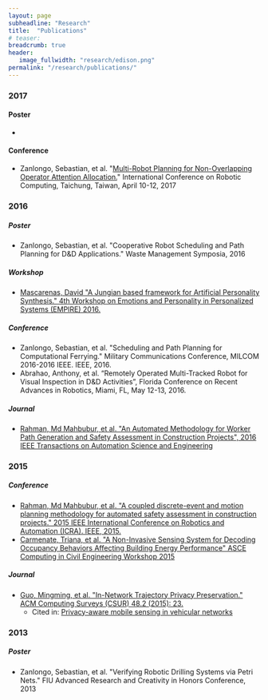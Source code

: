 ```yaml
---
layout: page
subheadline: "Research"
title:  "Publications"
# teaser:
breadcrumb: true
header:
   image_fullwidth: "research/edison.png"
permalink: "/research/publications/"
---
```


### 2017

#### Poster
-

#### Conference
- Zanlongo, Sebastian, et al. "[Multi-Robot Planning for Non-Overlapping Operator Attention Allocation.](/research/past/operator-attention-allocation/)" International Conference on Robotic Computing, Taichung, Taiwan, April 10-12, 2017

### 2016

##### Poster
- Zanlongo, Sebastian, et al. "Cooperative Robot Scheduling and Path Planning for D&D Applications." Waste Management Symposia, 2016

##### Workshop
- [Mascarenas, David "A Jungian based framework for Artificial Personality Synthesis." 4th Workshop on Emotions and Personality in Personalized Systems (EMPIRE) 2016.](http://ieeexplore.ieee.org/document/7139735/)

##### Conference
- Zanlongo, Sebastian, et al. "Scheduling and Path Planning for Computational Ferrying." Military Communications Conference, MILCOM 2016-2016 IEEE. IEEE, 2016.
- Abrahao, Anthony, et al. “Remotely Operated Multi-Tracked Robot for Visual Inspection in D&D Activities”, Florida Conference on Recent Advances in Robotics, Miami, FL, May 12-13, 2016.

##### Journal
- [Rahman, Md Mahbubur, et al. "An Automated Methodology for Worker Path Generation and Safety Assessment in Construction Projects", 2016 IEEE Transactions on Automation Science and Engineering](http://ieeexplore.ieee.org/abstract/document/7790844/)

### 2015

##### Conference
- [Rahman, Md Mahbubur, et al. "A coupled discrete-event and motion planning methodology for automated safety assessment in construction projects." 2015 IEEE International Conference on Robotics and Automation (ICRA). IEEE, 2015.](http://ieeexplore.ieee.org/document/7139735/?arnumber=7139735)
- [Carmenate, Triana, et al. "A Non-Invasive Sensing System for Decoding Occupancy Behaviors Affecting Building Energy Performance" ASCE Computing in Civil Engineering Workshop 2015](http://ascelibrary.org/doi/pdf/10.1061/9780784479247.fm#page=8)

##### Journal
- [Guo, Mingming, et al. "In-Network Trajectory Privacy Preservation." ACM Computing Surveys (CSUR) 48.2 (2015): 23.](https://dl.acm.org/citation.cfm?id=2818183)
  - Cited in: [Privacy-aware mobile sensing in vehicular networks](http://ieeexplore.ieee.org/document/7440648/)

### 2013

##### Poster
- Zanlongo, Sebastian, et al. "Verifying Robotic Drilling Systems via Petri Nets." FIU Advanced Research and Creativity in Honors Conference, 2013

